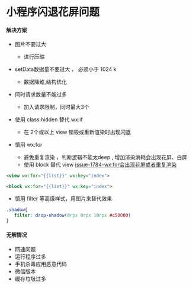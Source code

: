 # 小程序闪退花屏问题

#### 解决方案

+ 图片不要过大 
   + 进行压缩

+ setData数据量不要过大 ， 必须小于 1024 k
   + 数据降维,结构优化

+ 同时请求数量不能过多
   + 加入请求限制，同时最大3个

+ 使用 class:hidden 替代 wx:if 
   + 在 2个或以上 view 销毁或重新渲染时出现闪退


+ 慎用 wx:for  
   + 避免重复渲染 ，判断逻辑不能太deep , 增加渲染消耗会出现花屏、白屏
   + 使用 block 替代 view  [issue-1784-wx:for会出现花屏或者重复渲染 ](https://github.com/Tencent/wepy/issues/1784 "issue-1784-wx:for会出现花屏或者重复渲染")

```html
<view wx:for="{{list}}" wx:key="index">

<block wx:for="{{list}}" wx:key="index">
```


+ 慎用 filter 等高级样式，用图片来替代效果

```css
.shadow{
   filter: drop-shadow(0rpx 0rpx 10rpx #c50000)
}
```

#### 无解情况
+ 网速问题
+ 运行程序过多
+ 手机杀毒应用恶意代码
+ 微信版本
+ 缓存垃圾过多